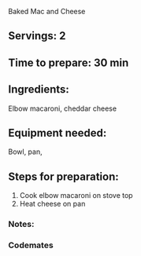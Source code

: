 Baked Mac and Cheese

## Servings: 2

## Time to prepare: 30 min

## Ingredients: 
Elbow macaroni, cheddar cheese


## Equipment needed:
Bowl, pan, 

## Steps for preparation:
1. Cook elbow macaroni on stove top
2. Heat cheese on pan


### Notes:



### Codemates #
